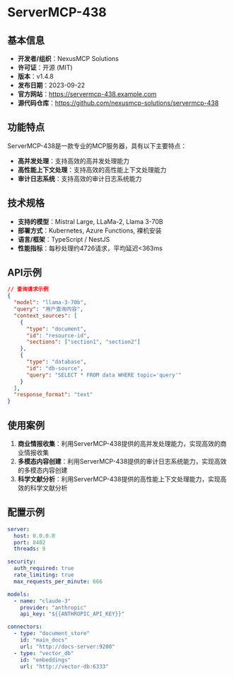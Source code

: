 # ServerMCP-438

## 基本信息

- **开发者/组织**：NexusMCP Solutions
- **许可证**：开源 (MIT)
- **版本**：v1.4.8
- **发布日期**：2023-09-22
- **官方网站**：https://servermcp-438.example.com
- **源代码仓库**：https://github.com/nexusmcp-solutions/servermcp-438

## 功能特点

ServerMCP-438是一款专业的MCP服务器，具有以下主要特点：

- **高并发处理**：支持高效的高并发处理能力
- **高性能上下文处理**：支持高效的高性能上下文处理能力
- **审计日志系统**：支持高效的审计日志系统能力


## 技术规格

- **支持的模型**：Mistral Large, LLaMa-2, Llama 3-70B
- **部署方式**：Kubernetes, Azure Functions, 裸机安装
- **语言/框架**：TypeScript / NestJS
- **性能指标**：每秒处理约4726请求，平均延迟<363ms

## API示例

```json
// 查询请求示例
{
  "model": "llama-3-70b",
  "query": "用户查询内容",
  "context_sources": [
    {
      "type": "document",
      "id": "resource-id",
      "sections": ["section1", "section2"]
    },
    {
      "type": "database",
      "id": "db-source",
      "query": "SELECT * FROM data WHERE topic='query'"
    }
  ],
  "response_format": "text"
}
```

## 使用案例

1. **商业情报收集**：利用ServerMCP-438提供的高并发处理能力，实现高效的商业情报收集
2. **多模态内容创建**：利用ServerMCP-438提供的审计日志系统能力，实现高效的多模态内容创建
3. **科学文献分析**：利用ServerMCP-438提供的高性能上下文处理能力，实现高效的科学文献分析


## 配置示例

```yaml
server:
  host: 0.0.0.0
  port: 8402
  threads: 9

security:
  auth_required: true
  rate_limiting: true
  max_requests_per_minute: 666

models:
  - name: "claude-3"
    provider: "anthropic"
    api_key: "${{ANTHROPIC_API_KEY}}"

connectors:
  - type: "document_store"
    id: "main_docs"
    url: "http://docs-server:9200"
  - type: "vector_db"
    id: "embeddings"
    url: "http://vector-db:6333"
```
